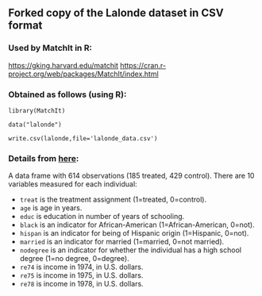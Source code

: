 ## Forked copy of the Lalonde dataset in CSV format

### Used by MatchIt in R:
https://gking.harvard.edu/matchit 
https://cran.r-project.org/web/packages/MatchIt/index.html

### Obtained as follows (using R):
`library(MatchIt)`

`data("lalonde")`

`write.csv(lalonde,file='lalonde_data.csv')`

### Details from [here](https://rdrr.io/cran/MatchIt/man/lalonde.html):
A data frame with 614 observations (185 treated, 429 control). 
There are 10 variables measured for each individual: 
- `treat` is the treatment assignment (1=treated, 0=control). 
- `age` is age in years. 
- `educ` is education in number of years of schooling. 
- `black` is an indicator for African-American (1=African-American, 0=not). 
- `hispan` is an indicator for being of Hispanic origin (1=Hispanic, 0=not). 
- `married` is an indicator for married (1=married, 0=not married). 
- `nodegree` is an indicator for whether the individual has a high school degree (1=no degree, 0=degree). 
- `re74` is income in 1974, in U.S. dollars. 
- `re75` is income in 1975, in U.S. dollars. 
- `re78` is income in 1978, in U.S. dollars.
